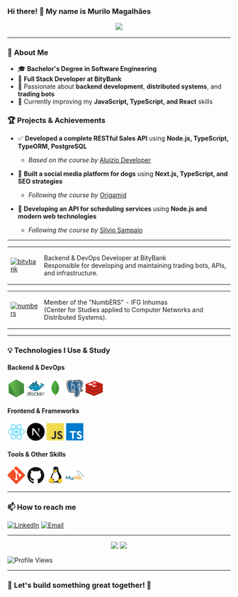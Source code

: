 ### Hi there! 👋 My name is **Murilo Magalhães**

<div align="center">
    <img src="https://media4.giphy.com/media/v1.Y2lkPTc5MGI3NjExZ2sybHVnbGo0aG1zYzlsbHMxeHpqazJqb294YmluMmZ3MzNsZHU5bCZlcD12MV9pbnRlcm5hbF9naWZfYnlfaWQmY3Q9Zw/8m7nAJTYvzNUh54HQm/giphy.gif" width="300"/>
</div>

---

### 🚀 **About Me**

- 🎓 **Bachelor's Degree in Software Engineering**
- 💼 **Full Stack Developer at BityBank**
- 🔭 Passionate about **backend development**, **distributed systems**, and **trading bots**
- 🌱 Currently improving my **JavaScript, TypeScript, and React** skills

### 🏆 **Projects & Achievements**

- ✅ **Developed a complete RESTful Sales API** using **Node.js, TypeScript, TypeORM, PostgreSQL**
  - *Based on the course by* [Aluizio Developer](https://github.com/aluiziodeveloper)

- 🐶 **Built a social media platform for dogs** using **Next.js, TypeScript, and SEO strategies**
  - *Following the course by* [Origamid](https://www.origamid.com/curso/nextjs/)

- 📅 **Developing an API for scheduling services** using **Node.js and modern web technologies**
  - *Following the course by* [Silvio Sampaio](https://youtube.com/playlist?list=PL_Axpn7FrXHR3nZiQPHFClLu6VByhWkzG&si=GWn9-WvgIaNYNfS9)

---
<table width="100%">
  <tr>
    <td width="15%">
      <a target="_blank" href="https://bitybank.com.br/">
        <img src="https://github.com/MuriloMagal/Files/blob/main/logoBityBank.png" alt="bitybank" width="100%">
      </a>
    </td>
    <td width="85%">
      <p> Backend & DevOps Developer at BityBank<br> Responsible for developing and maintaining trading bots, APIs, and infrastructure.</p>
    </td>
  </tr>
</table>

<table width="100%">
  <tr>
    <td width="15%">
      <a target="_blank" href="https://linktr.ee/numbersifg/">
        <img src="https://github.com/MuriloMagal/Files/blob/main/logoNumbers.png" alt="numbers" width="100%">
      </a>
    </td>
    <td width="85%">
      <p> Member of the "NumbERS" - IFG Inhumas<br> (Center for Studies applied to Computer Networks and Distributed Systems).</p>
    </td>
  </tr>
</table>

---
### 💡 **Technologies I Use & Study**

#### **Backend & DevOps**
<p>
    <img src="https://github.com/devicons/devicon/blob/master/icons/nodejs/nodejs-original.svg" alt="Node.js" width="40" height="40">
    <img src="https://raw.githubusercontent.com/devicons/devicon/master/icons/docker/docker-original-wordmark.svg" alt="Docker" width="40" height="40">
    <img src="https://github.com/devicons/devicon/blob/master/icons/mongodb/mongodb-original.svg" alt="MongoDB" width="40" height="40">
    <img src="https://github.com/devicons/devicon/blob/master/icons/postgresql/postgresql-original.svg" alt="PostgreSQL" width="40" height="40">
    <img src="https://github.com/devicons/devicon/blob/master/icons/redis/redis-original.svg" alt="Redis" width="40" height="40">
</p>

#### **Frontend & Frameworks**
<p>
    <img src="https://github.com/devicons/devicon/blob/master/icons/react/react-original.svg" alt="React" width="40" height="40">
    <img src="https://github.com/devicons/devicon/blob/master/icons/nextjs/nextjs-original.svg" alt="Next.js" width="40" height="40">
    <img src="https://raw.githubusercontent.com/devicons/devicon/master/icons/javascript/javascript-original.svg" alt="JavaScript" width="40" height="40">
    <img src="https://raw.githubusercontent.com/devicons/devicon/master/icons/typescript/typescript-original.svg" alt="TypeScript" width="40" height="40">
</p>

#### **Tools & Other Skills**
<p>
    <img src="https://github.com/devicons/devicon/blob/master/icons/git/git-original.svg" alt="Git" width="40" height="40">
    <img src="https://github.com/devicons/devicon/blob/master/icons/github/github-original.svg" alt="GitHub" width="40" height="40">
    <img src="https://raw.githubusercontent.com/devicons/devicon/master/icons/linux/linux-original.svg" alt="Linux" width="40" height="40">
    <img src="https://github.com/devicons/devicon/blob/master/icons/mysql/mysql-original-wordmark.svg" alt="MySQL" width="40" height="40">
</p>

---

### 📫 **How to reach me**

[![LinkedIn](https://img.shields.io/badge/LinkedIn-0077B5?style=for-the-badge&logo=linkedin&logoColor=white)](https://www.linkedin.com/in/murilosmagalhaes)
[![Email](https://img.shields.io/badge/Email-D14836?style=for-the-badge&logo=gmail&logoColor=white)](mailto:murilosilvamagal@gmail.com)

---

<div align="center" width="100%">
          <img height="180em" src="https://github-readme-stats.vercel.app/api?username=murilo-magalhaes&show_icons=true&theme=tokyonight"/>    
          <img height="180em" src="https://github-readme-stats.vercel.app/api/top-langs/?username=murilo-magalhaes&layout=compact&theme=tokyonight"/>
</div>


![Profile Views](https://komarev.com/ghpvc/?username=MuriloMagal&color=blue)

---

### 🎯 **Let's build something great together!** 🚀
